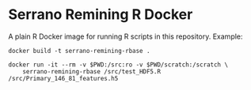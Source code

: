 # Serrano Remining R Docker

A plain R Docker image for running R scripts in this repository.
Example:

    docker build -t serrano-remining-rbase .

    docker run -it --rm -v $PWD:/src:ro -v $PWD/scratch:/scratch \
        serrano-remining-rbase /src/test_HDF5.R /src/Primary_146_81_features.h5
